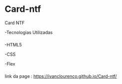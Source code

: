 # Card-ntf
Card NTF

-Tecnologias Utilizadas
###
-HTML5

-CSS

-Flex
###

link da page : https://ivanclourenco.github.io/Card-ntf/
